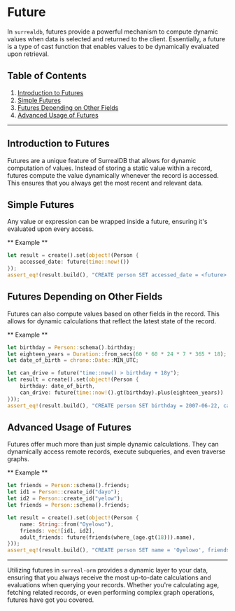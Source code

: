 # Future

In `surrealdb`, futures provide a powerful mechanism to compute dynamic values
when data is selected and returned to the client. Essentially, a future is a
type of cast function that enables values to be dynamically evaluated upon
retrieval.

## Table of Contents

1. [Introduction to Futures](#introduction-to-futures)
2. [Simple Futures](#simple-futures)
3. [Futures Depending on Other Fields](#futures-depending-on-other-fields)
4. [Advanced Usage of Futures](#advanced-usage-of-futures)

---

## Introduction to Futures

Futures are a unique feature of SurrealDB that allows for dynamic computation of
values. Instead of storing a static value within a record, futures compute the
value dynamically whenever the record is accessed. This ensures that you always
get the most recent and relevant data.

## Simple Futures

Any value or expression can be wrapped inside a future, ensuring it's evaluated
upon every access.

** Example **

```rust
let result = create().set(object!(Person {
    accessed_date: future(time::now!())
});
assert_eq!(result.build(), "CREATE person SET accessed_date = <future> { time::now() }");
```

## Futures Depending on Other Fields

Futures can also compute values based on other fields in the record. This allows
for dynamic calculations that reflect the latest state of the record.

** Example **

```rust
let birthday = Person::schema().birthday;
let eighteen_years = Duration::from_secs(60 * 60 * 24 * 7 * 365 * 18);
let date_of_birth = chrono::Date::MIN_UTC;

let can_drive = future("time::now() > birthday + 18y");
let result = create().set(object!(Person {
    birthday: date_of_birth,
    can_drive: future(time::now!().gt(birthday).plus(eighteen_years))
}));
assert_eq!(result.build(), "CREATE person SET birthday = 2007-06-22, can_drive = <future> { time::now() > birthday + 18y }");
```

## Advanced Usage of Futures

Futures offer much more than just simple dynamic calculations. They can
dynamically access remote records, execute subqueries, and even traverse graphs.

** Example **

```rust
let friends = Person::schema().friends;
let id1 = Person::create_id("dayo");
let id2 = Person::create_id("yelow");
let friends = Person::schema().friends;

let result = create().set(object!(Person {
    name: String::from("Oyelowo"),
    friends: vec![id1, id2],
    adult_friends: future(friends(where_(age.gt(18))).name),
}));
assert_eq!(result.build(), "CREATE person SET name = 'Oyelowo', friends = [person:dayo, person:yelow], adult_friends = <future> { friends[WHERE age > 18].name }");
```

---

Utilizing futures in `surreal-orm` provides a dynamic layer to your data,
ensuring that you always receive the most up-to-date calculations and
evaluations when querying your records. Whether you're calculating age, fetching
related records, or even performing complex graph operations, futures have got
you covered.
